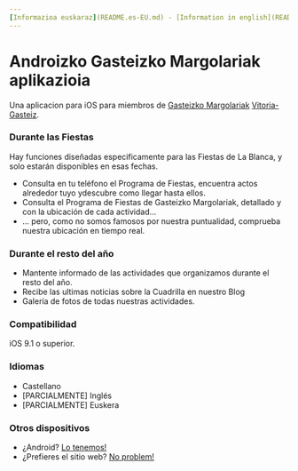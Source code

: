 ```yaml
---
[Informazioa euskaraz](README.es-EU.md) - [Information in english](README.md)
---
```



# Androizko Gasteizko Margolariak aplikazioia #

Una aplicacion para iOS para miembros de [Gasteizko Margolariak](https://margolariak.com/) [Vitoria-Gasteiz](http://www.vitoria-gasteiz.org/).

### Durante las Fiestas ###

Hay funciones diseñadas especificamente para las Fiestas de La Blanca, y solo estarán disponibles en esas fechas.

* Consulta en tu teléfono el Programa de Fiestas, encuentra actos alrededor tuyo ydescubre como llegar hasta ellos.
* Consulta el Programa de Fiestas de Gasteizko Margolariak, detallado y con la ubicación de cada actividad...
* ... pero, como no somos famosos por nuestra puntualidad, comprueba nuestra ubicación en tiempo real.


### Durante el resto del año ###

* Mantente informado de las actividades que organizamos durante el resto del año.
* Recibe las ultimas noticias sobre la Cuadrilla en nuestro Blog
* Galería de fotos de todas nuestras actividades.


### Compatibilidad ###

iOS 9.1 o superior.


### Idiomas ###

* Castellano
* [PARCIALMENTE] Inglés
* [PARCIALMENTE] Euskera 


### Otros dispositivos ###

* ¿Android? [Lo tenemos!](https://github.com/GasteizkoMargolariak/GasteizkoMargolariakApp) 
* ¿Prefieres el sitio web? [No problem!](https://github.com/GasteizkoMargolariak/GasteizkoMargolariakWeb)


